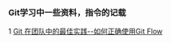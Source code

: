 ### Git学习中一些资料，指令的记载

1 [Git 在团队中的最佳实践--如何正确使用Git Flow](http://www.cnblogs.com/cnblogsfans/p/5075073.html)